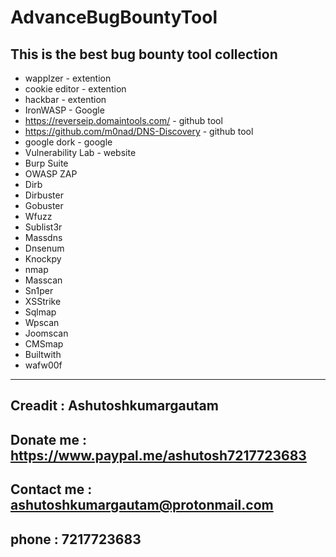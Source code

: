 # AdvanceBugBountyTool
This is the best bug bounty tool collection
--------------------------------------------
- wapplzer  - extention
- cookie editor - extention
- hackbar - extention
- IronWASP - Google 
- https://reverseip.domaintools.com/ - github tool
- https://github.com/m0nad/DNS-Discovery - github tool
- google dork - google 
- Vulnerability Lab - website 
- Burp Suite
- OWASP ZAP
- Dirb
- Dirbuster
- Gobuster
- Wfuzz
- Sublist3r	
- Massdns
- Dnsenum
- Knockpy
- nmap 
- Masscan
- Sn1per
- XSStrike
- Sqlmap
- Wpscan
- Joomscan
- CMSmap
- Builtwith
- wafw00f
---------------------------------------------------------------------------------------------------------------------------------
Creadit : Ashutoshkumargautam
-------------------------------
Donate me : https://www.paypal.me/ashutosh7217723683
--------------------------------------------------------
Contact me : ashutoshkumargautam@protonmail.com
-------------------------------------------------
phone : 7217723683 
-------------------------------------------------
